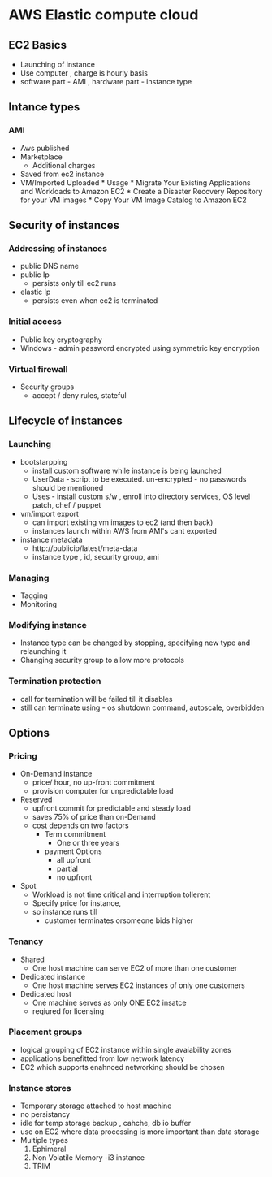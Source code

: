 # AWS Elastic compute cloud

## EC2 Basics
* Launching of instance
* Use computer , charge is hourly basis
* software part - AMI , hardware part - instance type

## Intance types
### AMI
* Aws published
* Marketplace
    * Additional charges
* Saved from ec2 instance
* VM/Imported Uploaded
        * Usage
        * Migrate Your Existing Applications and Workloads to Amazon EC2
        * Create a Disaster Recovery Repository for your VM images
        * Copy Your VM Image Catalog to Amazon EC2
## Security of instances
### Addressing of instances
* public DNS name
* public Ip 
    * persists only till ec2 runs
* elastic Ip
    * persists even when ec2 is terminated
### Initial access
* Public key cryptography
* Windows - admin password encrypted using symmetric key encryption
### Virtual firewall
* Security groups
    * accept / deny rules, stateful
## Lifecycle of instances
### Launching
* bootstarpping 
    * install custom software while instance is being launched
    * UserData - script to be executed. un-encrypted - no passwords should be mentioned
    * Uses - install custom s/w , enroll into directory services, OS level patch, chef / puppet
* vm/import export
    *  can import existing vm images to ec2 (and then back)
    *  instances launch within AWS from AMI's cant exported
* instance metadata
    *  http://publicip/latest/meta-data
    *  instance type , id, security group, ami 
### Managing
* Tagging
* Monitoring
### Modifying instance
* Instance type can be changed by stopping, specifying new type and relaunching it 
* Changing security group to allow more protocols 
### Termination protection
* call for termination will be failed till it disables
* still can terminate using - os shutdown command, autoscale, overbidden
## Options
### Pricing
* On-Demand instance
    * price/ hour, no up-front commitment
    * provision computer for unpredictable load
* Reserved 
    *  upfront commit for predictable and steady load 
    * saves 75% of price than on-Demand
    * cost depends on two factors
        * Term commitment
            * One or three years
        * payment Options
            * all upfront
            * partial
            * no upfront
* Spot
    * Workload is not time critical and interruption tollerent
    * Specify price for instance, 
    * so instance runs till
        *  customer terminates orsomeone bids higher
### Tenancy
* Shared
    * One host machine can serve EC2 of more than one customer
* Dedicated instance
    * One host machine serves EC2 instances of only one customers
* Dedicated host
    * One machine serves as only ONE EC2 insatce
    * reqiured for licensing 
### Placement groups
* logical grouping of EC2 instance within single avaiability zones
* applications benefitted from low network latency
* EC2 which supports enahnced networking should be chosen
### Instance stores
* Temporary storage attached to host machine
* no persistancy
* idle for temp storage backup , cahche, db io buffer
* use on EC2 where data processing is more important than data storage
* Multiple types
    1. Ephimeral
    2. Non Volatile Memory -i3 instance
    3. TRIM



